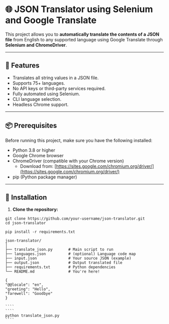 # 🌐 JSON Translator using Selenium and Google Translate

This project allows you to **automatically translate the contents of a JSON file** from English to any supported language using Google Translate through **Selenium and ChromeDriver**.

---

## 🚀 Features

- Translates all string values in a JSON file.
- Supports 75+ languages.
- No API keys or third-party services required.
- Fully automated using Selenium.
- CLI language selection.
- Headless Chrome support.

---

## 📦 Prerequisites

Before running this project, make sure you have the following installed:

- Python 3.8 or higher
- Google Chrome browser
- ChromeDriver (compatible with your Chrome version)
  - Download from: [https://sites.google.com/chromium.org/driver/](https://sites.google.com/chromium.org/driver/)
- pip (Python package manager)

---

## 🔧 Installation

1. **Clone the repository:**

```
git clone https://github.com/your-username/json-translator.git
cd json-translator
```

```
pip install -r requirements.txt
```

```
json-translator/
│
├── translate_json.py       # Main script to run
├── languages.json          # (optional) Language code map
├── input.json              # Your source JSON (example)
├── output.json             # Output translated file
├── requirements.txt        # Python dependencies
└── README.md               # You're here!
```

`````
{
"@@locale": "en",
"greeting": "Hello",
"farewell": "Goodbye"
}

````
````
python translate_json.py
````

`````
